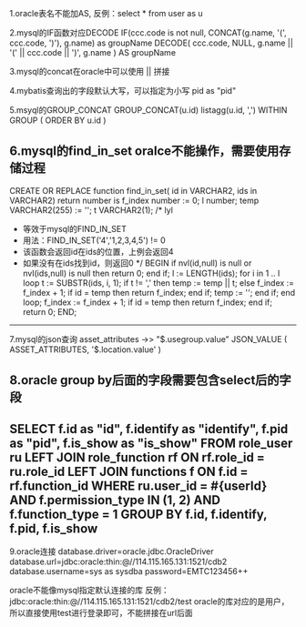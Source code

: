 1.oracle表名不能加AS,  反例：select * from user as u

2.mysql的IF函数对应DECODE
IF(ccc.code is not null, CONCAT(g.name, '(', ccc.code, ')'), g.name) as groupName
DECODE( ccc.code, NULL, g.name || '(' || ccc.code || ')', g.name ) AS groupName

3.mysql的concat在oracle中可以使用 || 拼接

4.mybatis查询出的字段默认大写，可以指定为小写
pid as "pid"

5.msyql的GROUP_CONCAT
GROUP_CONCAT(u.id)
listagg(u.id, ',') WITHIN GROUP ( ORDER BY u.id )

6.mysql的find_in_set
oralce不能操作，需要使用存储过程
-----------------------------------------------------------------------------------------------------
CREATE OR REPLACE function find_in_set(
id in VARCHAR2,
ids in VARCHAR2)
return number
is
f_index number := 0;
l number;
temp VARCHAR2(255) := '';
t VARCHAR2(1);
/* lyl
*	 等效于mysql的FIND_IN_SET
*  用法：FIND_IN_SET('4','1,2,3,4,5') != 0
*  该函数会返回id在ids的位置，上例会返回4
*  如果没有在ids找到id，则返回0
   */
   BEGIN
   if nvl(id,null) is null or nvl(ids,null) is null then
   return 0;
   end if;
   l := LENGTH(ids);
   for i in 1 .. l loop
   t := SUBSTR(ids, i, 1);
   if t != ',' then
   temp := temp || t;
   else
   f_index := f_index + 1;
   if id = temp then
   return f_index;
   end if;
   temp := '';
   end if;
   end loop;
   f_index := f_index + 1;
   if id = temp then
   return f_index;
   end if;
   return 0;
   END;
-----------------------------------------------------------------------------------------------------

7.mysql的json查询
asset_attributes ->> "$.usegroup.value"
JSON_VALUE ( ASSET_ATTRIBUTES, '$.location.value' )

8.oracle group by后面的字段需要包含select后的字段
-----------------------------------------------------------------------------------------------------
SELECT f.id       as "id",
f.identify as "identify",
f.pid      as "pid",
f.is_show  as "is_show"
FROM role_user ru
LEFT JOIN role_function rf ON rf.role_id = ru.role_id
LEFT JOIN functions f ON f.id = rf.function_id
WHERE ru.user_id = #{userId}
AND f.permission_type IN (1, 2)
AND f.function_type = 1
GROUP BY f.id,
f.identify,
f.pid,
f.is_show
-----------------------------------------------------------------------------------------------------

9.oracle连接
database.driver=oracle.jdbc.OracleDriver
database.url=jdbc:oracle:thin:@//114.115.165.131:1521/cdb2
database.username=sys as sysdba
password=EMTC123456++

oracle不能像mysql指定默认连接的库
反例：jdbc:oracle:thin:@//114.115.165.131:1521/cdb2/test
oracle的库对应的是用户，所以直接使用test进行登录即可，不能拼接在url后面

